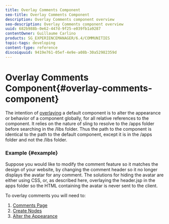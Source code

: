 ```yaml
---
title: Overlay Comments Component
seo-title: Overlay Comments Component
description: Overlay Comments component overview
seo-description: Overlay Comments component overview
uuid: 682b988b-0e62-447d-9f25-e039fb1a9287
contentOwner: Guillaume Carlino
products: SG_EXPERIENCEMANAGER/6.4/COMMUNITIES
topic-tags: developing
content-type: reference
discoiquuid: 9419e761-05ef-4e9e-a08b-30a52982359d
---
```


# Overlay Comments Component{#overlay-comments-component}

The intention of [overlaying](../../communities/using/client-customize.md#overlays) a default component is to alter the appearance or behavior of a component globally, for all relative references to the component. It relies on the nature of sling to resolve to the /apps folder before searching in the /libs folder. Thus the path to the component is identical to the path to the default component, except it is in the /apps folder and not the /libs folder.

### Example {#example}

Suppose you would like to modify the comment feature so it matches the design of your website, by changing the comment header so it no longer displays the avatar for any comment. The solutions for hiding the avatar are either using CSS, or, as described here, overlaying the header.jsp in the apps folder so the HTML containing the avatar is never sent to the client.

To overlay comments you will need to:

1. [Comments Page](../../communities/using/overlay-create-comments-page.md)
1. [Create Nodes](../../communities/using/overlay-create-nodes.md)
1. [Alter the Appearance](../../communities/using/overlay-alter-appearance.md)

